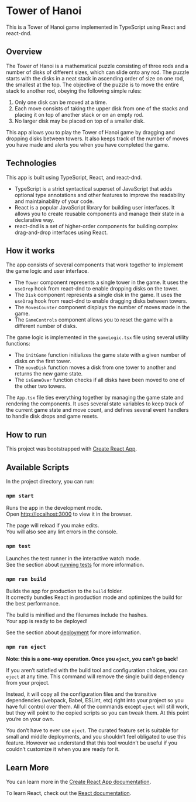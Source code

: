 
# Tower of Hanoi

This is a Tower of Hanoi game implemented in TypeScript using React and react-dnd.

## Overview

The Tower of Hanoi is a mathematical puzzle consisting of three rods and a number of disks of different sizes, which can slide onto any rod. The puzzle starts with the disks in a neat stack in ascending order of size on one rod, the smallest at the top. The objective of the puzzle is to move the entire stack to another rod, obeying the following simple rules:

1. Only one disk can be moved at a time.
2. Each move consists of taking the upper disk from one of the stacks and placing it on top of another stack or on an empty rod.
3. No larger disk may be placed on top of a smaller disk.

This app allows you to play the Tower of Hanoi game by dragging and dropping disks between towers. It also keeps track of the number of moves you have made and alerts you when you have completed the game.

## Technologies

This app is built using TypeScript, React, and react-dnd.

- TypeScript is a strict syntactical superset of JavaScript that adds optional type annotations and other features to improve the readability and maintainability of your code.
- React is a popular JavaScript library for building user interfaces. It allows you to create reusable components and manage their state in a declarative way.
- react-dnd is a set of higher-order components for building complex drag-and-drop interfaces using React.

## How it works

The app consists of several components that work together to implement the game logic and user interface.

- The `Tower` component represents a single tower in the game. It uses the `useDrop` hook from react-dnd to enable dropping disks on the tower.
- The `Disk` component represents a single disk in the game. It uses the `useDrag` hook from react-dnd to enable dragging disks between towers.
- The `MovesCounter` component displays the number of moves made in the game.
- The `GameControls` component allows you to reset the game with a different number of disks.

The game logic is implemented in the `gameLogic.tsx` file using several utility functions:

- The `initGame` function initializes the game state with a given number of disks on the first tower.
- The `moveDisk` function moves a disk from one tower to another and returns the new game state.
- The `isGameOver` function checks if all disks have been moved to one of the other two towers.

The `App.tsx` file ties everything together by managing the game state and rendering the components. It uses several state variables to keep track of the current game state and move count, and defines several event handlers to handle disk drops and game resets.

## How to run

This project was bootstrapped with [Create React App](https://github.com/facebook/create-react-app).

## Available Scripts

In the project directory, you can run:

### `npm start`

Runs the app in the development mode.\
Open [http://localhost:3000](http://localhost:3000) to view it in the browser.

The page will reload if you make edits.\
You will also see any lint errors in the console.

### `npm test`

Launches the test runner in the interactive watch mode.\
See the section about [running tests](https://facebook.github.io/create-react-app/docs/running-tests) for more information.

### `npm run build`

Builds the app for production to the `build` folder.\
It correctly bundles React in production mode and optimizes the build for the best performance.

The build is minified and the filenames include the hashes.\
Your app is ready to be deployed!

See the section about [deployment](https://facebook.github.io/create-react-app/docs/deployment) for more information.

### `npm run eject`

**Note: this is a one-way operation. Once you `eject`, you can’t go back!**

If you aren’t satisfied with the build tool and configuration choices, you can `eject` at any time. This command will remove the single build dependency from your project.

Instead, it will copy all the configuration files and the transitive dependencies (webpack, Babel, ESLint, etc) right into your project so you have full control over them. All of the commands except `eject` will still work, but they will point to the copied scripts so you can tweak them. At this point you’re on your own.

You don’t have to ever use `eject`. The curated feature set is suitable for small and middle deployments, and you shouldn’t feel obligated to use this feature. However we understand that this tool wouldn’t be useful if you couldn’t customize it when you are ready for it.

## Learn More

You can learn more in the [Create React App documentation](https://facebook.github.io/create-react-app/docs/getting-started).

To learn React, check out the [React documentation](https://reactjs.org/).
